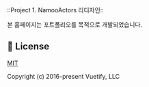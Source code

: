 ::Project 1. NamooActors 리디자인::

본 홈페이지는 포트폴리오를 목적으로 개발되었습니다.

## 📑 License
[MIT](http://opensource.org/licenses/MIT)

Copyright (c) 2016-present Vuetify, LLC
